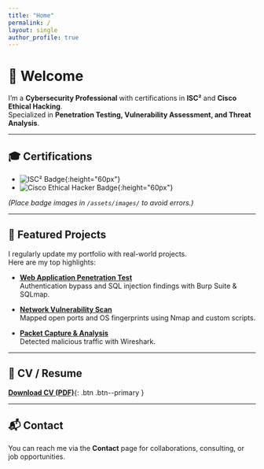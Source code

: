 ```yaml
---
title: "Home"
permalink: /
layout: single
author_profile: true
---
```


# 👋 Welcome

I’m a **Cybersecurity Professional** with certifications in **ISC²** and **Cisco Ethical Hacking**.  
Specialized in **Penetration Testing, Vulnerability Assessment, and Threat Analysis**.

---

## 🎓 Certifications
- ![ISC² Badge](/assets/images/isc2-badge.png){:height="60px"}  
- ![Cisco Ethical Hacker Badge](/assets/images/cisco-badge.png){:height="60px"}

*(Place badge images in `/assets/images/` to avoid errors.)*

---

## 🚀 Featured Projects

I regularly update my portfolio with real-world projects.  
Here are my top highlights:

- **[Web Application Penetration Test](/projects/#web-app-pentest)**  
  Authentication bypass and SQL injection findings with Burp Suite & SQLmap.

- **[Network Vulnerability Scan](/projects/#network-scan)**  
  Mapped open ports and OS fingerprints using Nmap and custom scripts.

- **[Packet Capture & Analysis](/projects/#wireshark-analysis)**  
  Detected malicious traffic with Wireshark.

---

## 📄 CV / Resume
[**Download CV (PDF)**](/assets/cv.pdf){: .btn .btn--primary }

---

## 📬 Contact
You can reach me via the **Contact** page for collaborations, consulting, or job opportunities.
